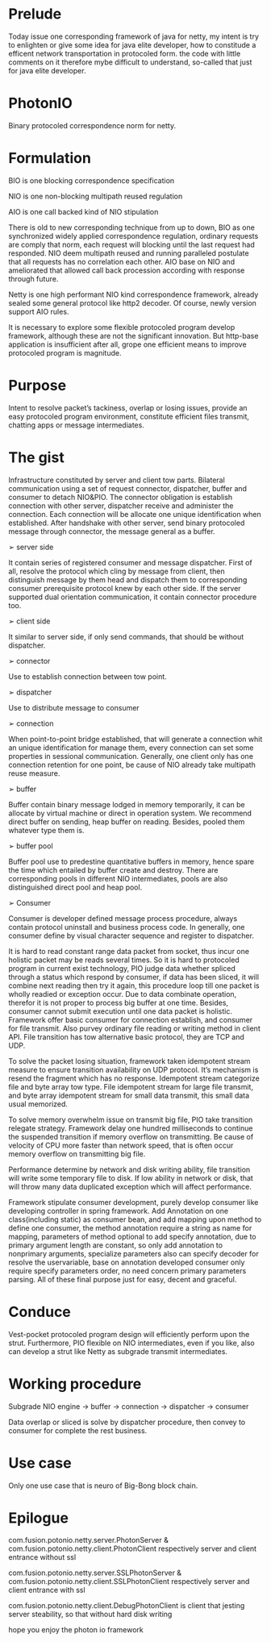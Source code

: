 # Prelude
<p>
Today issue one corresponding framework of java for netty, my intent is try to enlighten or give some idea for java elite developer,
how to constitude a efficent network transportation in protocoled form. the code with little comments on it therefore 
mybe difficult to understand, so-called that just for java elite developer.
</p>

# PhotonIO
<p>
Binary protocoled correspondence norm for netty.
</p>

# Formulation

<p><bold>BIO is one blocking correspondence specification</bold></p>
<p><bold>NIO is one non-blocking multipath reused regulation</bold></p>
<p><bold>AIO is one call backed kind of NIO stipulation</bold></p>

<p>
There is old to new corresponding technique from up to down, BIO as one synchronized
widely applied correspondence regulation, ordinary requests are comply that norm, each
request will blocking until the last request had responded. NIO deem multipath reused and
running paralleled postulate that all requests has no correlation each other. AIO base on NIO
and ameliorated that allowed call back procession according with response through future.
</p>
<p>
Netty is one high performant NIO kind correspondence framework, already sealed some
general protocol like http2 decoder. Of course, newly version support AIO rules.
</p>
<p>
It is necessary to explore some flexible protocoled program develop framework, although
these are not the significant innovation. But http-base application is insufficient after all,
grope one efficient means to improve protocoled program is magnitude.
</p>

# Purpose
<p>
Intent to resolve packet’s tackiness, overlap or losing issues, provide an easy protocoled
program environment, constitute efficient files transmit, chatting apps or message
intermediates.
</p>

# The gist
<p>
Infrastructure constituted by server and client tow parts. Bilateral communication using a
set of request connector, dispatcher, buffer and consumer to detach NIO&PIO. The
connector obligation is establish connection with other server, dispatcher receive and
administer the connection. Each connection will be allocate one unique identification when
established. After handshake with other server, send binary protocoled message through
connector, the message general as a buffer.
</p>

<p>
➢ server side
</p>
<p>
It contain series of registered consumer and message dispatcher. First of all, resolve the
protocol which cling by message from client, then distinguish message by them head and
dispatch them to corresponding consumer prerequisite protocol knew by each other side. If
the server supported dual orientation communication, it contain connector procedure too.
</p>
<p>
➢ client side
</p>
<p>
It similar to server side, if only send commands, that should be without dispatcher.
</p>
<p>
➢ connector
</p>
<p>
Use to establish connection between tow point.
</p>
<p>
➢ dispatcher
</p>
<p>
Use to distribute message to consumer
</p>
<p>
➢ connection
</p>
<p>
When point-to-point bridge established, that will generate a connection whit an unique
identification for manage them, every connection can set some properties in sessional
communication. Generally, one client only has one connection retention for one point, be
cause of NIO already take multipath reuse measure.
</p>
<p>
➢ buffer
</p>
<p>
Buffer contain binary message lodged in memory temporarily, it can be allocate by virtual
machine or direct in operation system. We recommend direct buffer on sending, heap buffer
on reading. Besides, pooled them whatever type them is.
</p>
<p>
➢ buffer pool
</p>
<p>
Buffer pool use to predestine quantitative buffers in memory, hence spare the time which
entailed by buffer create and destroy. There are corresponding pools in different NIO
intermediates, pools are also distinguished direct pool and heap pool.
</p>
<p>
➢ Consumer
</p>
<p>
Consumer is developer defined message process procedure, always contain protocol uninstall
and business process code. In generally, one consumer define by visual character sequence
and register to dispatcher.
</p>
<p>
It is hard to read constant range data packet from socket, thus incur one holistic packet may
be reads several times. So it is hard to protocoled program in current exist technology, PIO
judge data whether spliced through a status which respond by consumer, if data has been
sliced, it will combine next reading then try it again, this procedure loop till one packet is
wholly readied or exception occur. Due to data combinate operation, therefor it is not
proper to process big buffer at one time. Besides, consumer cannot submit execution until
one data packet is holistic. Framework offer basic consumer for connection establish, and
consumer for file transmit. Also purvey ordinary file reading or writing method in client API.
File transition has tow alternative basic protocol, they are TCP and UDP.
</p>
<p>
To solve the packet losing situation, framework taken idempotent stream measure to ensure
transition availability on UDP protocol. It’s mechanism is resend the fragment which has no
response. Idempotent stream categorize file and byte array tow type. File idempotent
stream for large file transmit, and byte array idempotent stream for small data transmit, this
small data usual memorized.
</p>
<p>
To solve memory overwhelm issue on transmit big file, PIO take transition relegate strategy.
Framework delay one hundred milliseconds to continue the suspended transition if memory
overflow on transmitting. Be cause of velocity of CPU more faster than network speed, that
is often occur memory overflow on transmitting big file.
</p>
<p>
Performance determine by network and disk writing ability, file transition will write some
temporary file to disk. If low ability in network or disk, that will throw many data duplicated
exception which will affect performance.
</p>
<p>
Framework stipulate consumer development, purely develop consumer like developing
controller in spring framework. Add Annotation on one class(including static) as consumer
bean, and add mapping upon method to define one consumer, the method annotation
require a string as name for mapping, parameters of method optional to add specify
annotation, due to primary argument length are constant, so only add annotation to nonprimary 
arguments, specialize parameters also can specify decoder for resolve the uservariable, 
base on annotation developed consumer only require specify parameters order, no
need concern primary parameters parsing. All of these final purpose just for easy, decent
and graceful.
</p>

# Conduce

Vest-pocket protocoled program design will efficiently perform upon the strut. Furthermore,
PIO flexible on NIO intermediates, even if you like, also can develop a strut like Netty as
subgrade transmit intermediates.

# Working procedure

Subgrade NIO engine -> buffer -> connection -> dispatcher -> consumer

Data overlap or sliced is solve by dispatcher procedure, then convey to consumer for
complete the rest business.

# Use case

Only one use case that is neuro of Big-Bong block chain.

# Epilogue
<p>
com.fusion.potonio.netty.server.PhotonServer & com.fusion.potonio.netty.client.PhotonClient respectively server and client entrance without ssl
</p>
<p>
com.fusion.potonio.netty.server.SSLPhotonServer & com.fusion.potonio.netty.client.SSLPhotonClient respectively server and client entrance with ssl
</p>
<p>
com.fusion.potonio.netty.client.DebugPhotonClient is client that jesting server steability, so that without hard disk writing
</p>
<p>hope you enjoy the photon io framework</p>
